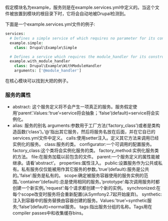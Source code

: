 假定模块名为example，服务则是在example.services.yml中定义的。当这个文件被放置到模块的根目录下时，它将会自动地被Drupal检测到。

下面是一个example.services.yml文件的例子:
```php
services:
  # Defines a simple service of which requires no parameter for its constructor.
  example.simple:
    class: Drupal\Example\Simple

  # Defines a service which requires the module_handler for its constructor.
  example.with_module_handler
    class: Drupal\Example\WithModuleHandler
    arguments: ['@module_handler']
```

在核心模块可以找到大把的例子。


### 服务的属性

* abstract: 这个服务定义将不会产生一项真正的服务。服务假定使用’parent’.Values:’true’=service将会抽象；’false’(default)=service将会实例化。
* alias: 服务的别名
    arguments:参数用于工厂方法(‘factory_class’)或者是类构造函数(‘class’)。’@’指出其它服务，然后将服务名放在后面，并在它自已的services.yml文件中定义。
    calls:使用setter注入。定义其它方法来调用已经实例化的服务。
    class:服务的类。
    configurator:一个可调用的配置服务。
    factory_class:这个类将会实例化服务的类。
    factory_method:实例化服务类的方法。
    file:在服务加载以前包含的文件。
    parent:一个服务定义的属性能被继承。请看’abstract’。
    properties:属性注入。
    public:设置服务作为公共或私有。私有服务仅仅能被用作其它服务的参数。’true’(default):服务是公共的。’false’:服务是私有的。
    scope:确定被服务容器使用的服务实例的范围。’container’(default):总是使用相同的服务。’prototype’:每次调用服务时都创建一个新实例。’request’:每个请求都创建一个新的实例。
    synchronized:在每个scope改变时服务将会重新配置(从Symfony2.7起开始废弃)。
    synthetic:注入到容器中的服务替换由容器创建的服务。Values:’true’=synthetic服务;’false’(default)=normal服务。
    tags:指出服务分组的名称。Tags用在compiler passes中和收集缓存bins。
